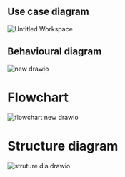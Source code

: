 ## Use case diagram
![Untitled Workspace](https://user-images.githubusercontent.com/46949062/152873278-7b4822a9-f613-4d0b-822b-ac570676f40f.png)


## Behavioural diagram
![new drawio](https://user-images.githubusercontent.com/46949062/153512721-539badfc-19f7-4424-9562-4d625320db2e.png)
# Flowchart
![flowchart new drawio](https://user-images.githubusercontent.com/46949062/153539207-f191cc72-523f-4030-9be7-26a88fc3eecd.png)

# Structure diagram
![struture dia drawio](https://user-images.githubusercontent.com/46949062/153541432-bf957722-1934-403d-9b90-106529b6cf84.png)


